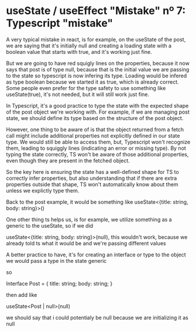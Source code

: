 # useState / useEffect "Mistake" nº 7: Typescript "mistake"

A very typical mistake in react, is for example, on the useState of the post, we are saying that it's initially null
and creating a loading state with a boolean value that starts with true, and it's working just fine.

But we are going to have red squigly lines on the properties, because it now says that post is of type null, because
that is the initial value we are passing to the state so typescript is now infering its type.
Loading would be infered as type boolean because we started it as true, which is already correct. Some people even prefer
for the type safety to use something like useState<boolean>(true), it's not needed, but it will still work just fine.

In Typescript, it's a good practice to type the state with the expected shape of the post object we're working with.
For example, if we are managing post state, we should define its type based on the structure of the post object.

However, one thing to be aware of is that the object returned from a fetch call might include additional properties not
explicitly defined in our state type. We would still be able to access them, but, Typescript won't recognize them, leading
to squiggly lines (indicating an error or missing type). By not typing the state correctly, TS won't be aware of those 
additional properties, even though they are present in the fetched object.

So the key here is ensuring the state has a well-defined shape for TS to correctly infer properties, but also understanding
that if there are extra properties outside that shape, TS won't automatically know about them unless we explictly type them.

Back to the post example, it would be something like useState<{title: string, body: string}>() 

One other thing ts helps us, is for example, we utilize something as a generic to the useState, so if we did

useState<{title: string, body: string}>(null), this wouldn't work, because we already told ts what it would be and we're
passing different values

A better practice to have, it's for creating an interface or type to the object we would pass a type in the state generic

so

Interface Post = {
  title: string;
  body: string;
}

then add like

useState<Post | null>(null)

we should say that i could potentialy be null because we are initializing it as null